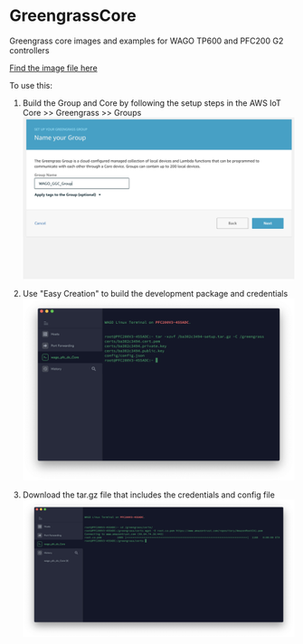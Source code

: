 [1]: https://www.dropbox.com/s/74ehmq95xb67gam/WAGO_GGC.img?dl=0

# GreengrassCore
Greengrass core images and examples for WAGO TP600 and PFC200 G2 controllers

[Find the image file here][1]

To use this:

1. Build the Group and Core by following the setup steps in the AWS IoT Core >> Greengrass >> Groups
![Image of GGC creation](./images/image1.png)

2. Use "Easy Creation" to build the development package and credentials
![Easy Creation](./images/image3.png)

3. Download the tar.gz file that includes the credentials and config file
![Download package](./images/image4.png)
